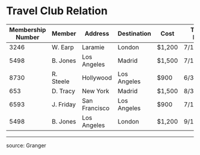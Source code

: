 # Travel Club Relation

Membership Number	|	Member	|	Address	|	Destination	|	Cost	|	Travel Date
---	|	---	|	---	|	---	|	---	|	---
3246	|	W. Earp	|	Laramie	|	London	|	$1,200	|	7/10/2015
5498	|	B. Jones	|	Los Angeles	|	Madrid	|	$1,500	|	7/12/2015
8730	|	R. Steele	|	Hollywood	|	Los Angeles	|	$900	|	6/30/2015
653	|	D. Tracy	|	New York	|	Madrid	|	$1,500	|	8/3/2015
6593	|	J. Friday	|	San Francisco	|	Los Angeles	|	$900	|	7/10/2015
5498	|	B. Jones	|	Los Angeles	|	London	|	$1,200	|	9/10/2015

<hr>

source: Granger
